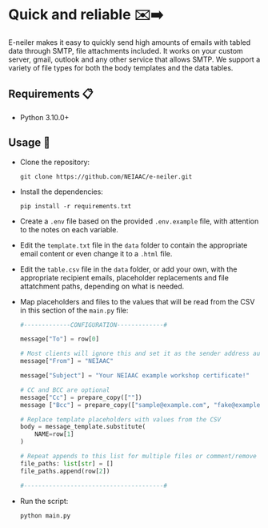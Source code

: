 # Quick and reliable ✉️➡️

E-neiler makes it easy to quickly send high amounts of emails with tabled data through SMTP, file attachments included. It works on your custom server, gmail, outlook and any other service that allows SMTP. We support a variety of file types for both the body templates and the data tables.

## Requirements 📋

- Python 3.10.0+

## Usage 🚀

- Clone the repository:

  ```shell
  git clone https://github.com/NEIAAC/e-neiler.git
  ```

- Install the dependencies:

  ```shell
  pip install -r requirements.txt
  ```

- Create a `.env` file based on the provided `.env.example` file, with attention to the notes on each variable.

- Edit the `template.txt` file in the `data` folder to contain the appropriate email content or even change it to a `.html` file.

- Edit the `table.csv` file in the `data` folder, or add your own, with the appropriate recipient emails, placeholder replacements and file attatchment paths, depending on what is needed.

- Map placeholders and files to the values that will be read from the CSV in this section of the `main.py` file:

  ```python
  #-------------CONFIGURATION-------------#

  message["To"] = row[0]

  # Most clients will ignore this and set it as the sender address automatically
  message["From"] = "NEIAAC"

  message["Subject"] = "Your NEIAAC example workshop certificate!"

  # CC and BCC are optional
  message["Cc"] = prepare_copy([""])
  message ["Bcc"] = prepare_copy(["sample@example.com", "fake@example.com"])

  # Replace template placeholders with values from the CSV
  body = message_template.substitute(
      NAME=row[1]
  )

  # Repeat appends to this list for multiple files or comment/remove them if no files are needed
  file_paths: list[str] = []
  file_paths.append(row[2])

  #---------------------------------------#
  ```

- Run the script:

  ```shell
  python main.py
  ```
